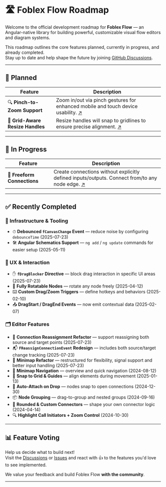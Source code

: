 # 🛣 Foblex Flow Roadmap

Welcome to the official development roadmap for **Foblex Flow** — an Angular-native library for building powerful, customizable visual flow editors and diagram systems.

This roadmap outlines the core features planned, currently in progress, and already completed.  
Stay up to date and help shape the future by joining [GitHub Discussions](https://github.com/Foblex/f-flow/discussions).

---

## 🚧 Planned

| Feature                                      | Description                                                                                     |
|---------------------------------------------|-------------------------------------------------------------------------------------------------|
| 🔍 **Pinch-to-Zoom Support**                | Zoom in/out via pinch gestures for enhanced mobile and touch device usability. [↗](https://github.com/Foblex/f-flow/discussions/127) |
| 📐 **Grid-Aware Resize Handles**            | Resize handles will snap to gridlines to ensure precise alignment. [↗](https://github.com/Foblex/f-flow/discussions/130) |

---

## 🚧 In Progress

| Feature                                      | Description                                                                                     |
|---------------------------------------------|-------------------------------------------------------------------------------------------------|
| 🔄 **Freeform Connections**                 | Create connections without explicitly defined inputs/outputs. Connect from/to any node edge. [↗](https://github.com/Foblex/f-flow/discussions/88) |

---

## ✅ Recently Completed

### 🔧 Infrastructure & Tooling
- ⏱ **Debounced `fCanvasChange` Event** — reduce noise by configuring `debounceTime` (2025-07-23)
- 🛠 **Angular Schematics Support** — `ng add` / `ng update` commands for easier setup (2025-05-11)

### 🧱 UX & Interaction
- ✋ **`fDragBlocker` Directive** — block drag interaction in specific UI areas (2025-07-23)
- 🔄 **Fully Rotatable Nodes** — rotate any node freely (2025-04-12)
- ⌨️ **Custom Drag/Zoom Triggers** — define hotkeys and behaviors (2025-02-10)
- 📤 **DragStart / DragEnd Events** — now emit contextual data (2025-02-07)

### 🗂 Editor Features
- 🔁 **Connection Reassignment Refactor** — support reassigning both source and target points (2025-07-23)
- 📬 **`FReassignConnectionEvent` Redesign** — includes both source/target change tracking (2025-07-23)
- 🧭 **Minimap Refactor** — restructured for flexibility, signal support and better input handling (2025-07-23)
- 🧭 **Minimap Navigation** — overview and quick navigation (2024-08-12)
- 🧲 **Snap to Grid & Guides** — align elements during movement (2025-01-13)
- 🎯 **Auto-Attach on Drop** — nodes snap to open connections (2024-12-30)
- 📦 **Node Grouping** — drag-to-group and nested groups (2024-09-16)
- 🔄 **Rounded & Custom Connectors** — shape your own connector logic (2024-04-14)
- 🔍 **Highlight Call Initiators + Zoom Control** (2024-10-30)

---

## 📊 Feature Voting

Help us decide what to build next!  
Visit the [Discussions](https://github.com/Foblex/f-flow/discussions) or [Issues](https://github.com/Foblex/f-flow/issues) and react with 👍 to the features you'd love to see implemented.

We value your feedback and build Foblex Flow **with the community**.

---
